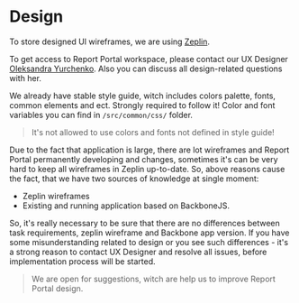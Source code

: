 # Design

To store designed UI wireframes, we are using [Zeplin](https://zeplin.io/).

To get access to Report Portal workspace, please contact our UX Designer [Oleksandra Yurchenko](https://telescope.epam.com/who/Oleksandra_Yurchenko).
Also you can discuss all design-related questions with her.

We already have stable style guide, witch includes colors palette, fonts, common elements and ect.
Strongly required to follow it! Color and font variables you can find in `/src/common/css/` folder.

> It's not allowed to use colors and fonts not defined in style guide!

Due to the fact that application is large, there are lot wireframes and Report Portal permanently developing and changes,
sometimes it's can be very hard to keep all wireframes in Zeplin up-to-date.
So, above reasons cause the fact, that we have two sources of knowledge at single moment:

- Zeplin wireframes
- Existing and running application based on BackboneJS.

So, it's really necessary to be sure that there are no differences between task requirements,
zeplin wireframe and Backbone app version.
If you have some misunderstanding related to design or you see such differences -
it's a strong reason to contact UX Designer and resolve all issues, before implementation process will be started.

> We are open for suggestions, witch are help us to improve Report Portal design.
